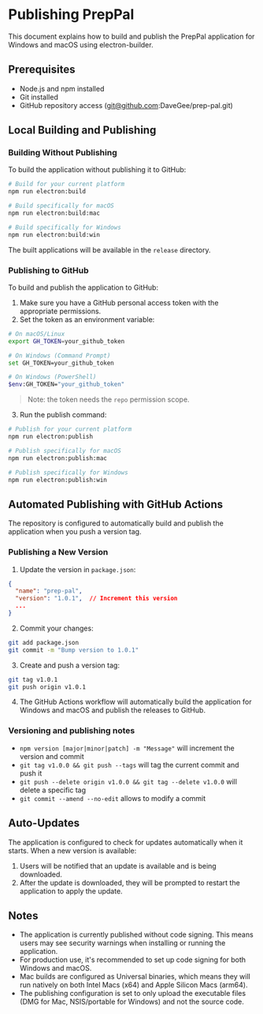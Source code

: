 # Publishing PrepPal

This document explains how to build and publish the PrepPal application for Windows and macOS using electron-builder.

## Prerequisites

- Node.js and npm installed
- Git installed
- GitHub repository access (git@github.com:DaveGee/prep-pal.git)

## Local Building and Publishing

### Building Without Publishing

To build the application without publishing it to GitHub:

```bash
# Build for your current platform
npm run electron:build

# Build specifically for macOS
npm run electron:build:mac

# Build specifically for Windows
npm run electron:build:win
```

The built applications will be available in the `release` directory.

### Publishing to GitHub

To build and publish the application to GitHub:

1. Make sure you have a GitHub personal access token with the appropriate permissions.
2. Set the token as an environment variable:

```bash
# On macOS/Linux
export GH_TOKEN=your_github_token

# On Windows (Command Prompt)
set GH_TOKEN=your_github_token

# On Windows (PowerShell)
$env:GH_TOKEN="your_github_token"
```

> Note: the token needs the `repo` permission scope.

3. Run the publish command:

```bash
# Publish for your current platform
npm run electron:publish

# Publish specifically for macOS
npm run electron:publish:mac

# Publish specifically for Windows
npm run electron:publish:win
```

## Automated Publishing with GitHub Actions

The repository is configured to automatically build and publish the application when you push a version tag.

### Publishing a New Version

1. Update the version in `package.json`:

```json
{
  "name": "prep-pal",
  "version": "1.0.1",  // Increment this version
  ...
}
```

2. Commit your changes:

```bash
git add package.json
git commit -m "Bump version to 1.0.1"
```

3. Create and push a version tag:

```bash
git tag v1.0.1
git push origin v1.0.1
```

4. The GitHub Actions workflow will automatically build the application for Windows and macOS and publish the releases to GitHub.

### Versioning and publishing notes

- `npm version [major|minor|patch] -m "Message"` will increment the version and commit
- `git tag v1.0.0 && git push --tags` will tag the current commit and push it
- `git push --delete origin v1.0.0 && git tag --delete v1.0.0` will delete a specific tag
- `git commit --amend --no-edit` allows to modify a commit

## Auto-Updates

The application is configured to check for updates automatically when it starts. When a new version is available:

1. Users will be notified that an update is available and is being downloaded.
2. After the update is downloaded, they will be prompted to restart the application to apply the update.

## Notes

- The application is currently published without code signing. This means users may see security warnings when installing or running the application.
- For production use, it's recommended to set up code signing for both Windows and macOS.
- Mac builds are configured as Universal binaries, which means they will run natively on both Intel Macs (x64) and Apple Silicon Macs (arm64).
- The publishing configuration is set to only upload the executable files (DMG for Mac, NSIS/portable for Windows) and not the source code.
